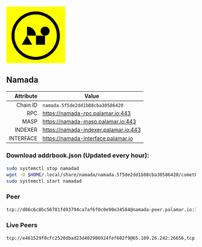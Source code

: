 ![Logo](https://raw.githubusercontent.com/Pa1amar/mainnets/refs/heads/main/namada/logo.png)
## Namada
| Attribute | Value |
|----------:|-------|
| Chain ID         | `namada.5f5de2dd1b88cba30586420` |
| RPC  | https://namada-rpc.palamar.io:443 |
| MASP  | https://namada-masp.palamar.io:443 |
| INDEXER | https://namada-indexer.palamar.io:443 |
| INTERFACE | https://namada-interface.palamar.io |

### Download addrbook.json (Updated every hour):
```bash
sudo systemctl stop namadad
wget -O $HOME/.local/share/namada/namada.5f5de2dd1b88cba30586420/cometbft/config/addrbook.json https://storage.palamar.io/mainnet/namada/addrbook.json
sudo systemctl start namadad
```
### Peer
```bash
tcp://d86c6c8bc56781fd93794ca7af6f0c0e90e34584@namada-peer.palamar.io:16656
```
































































































































































































































































































































































































































































































































































### Live Peers
```
tcp://e461529f0cfc2520dbad23d402906924fef602f9@65.109.26.242:26656,tcp://df4fed252c4820880f86d82a359475c2c5d6448d@206.72.196.131:26656,tcp://0834884bad0e0e4a21e8dc2a1df753a2887a5900@46.250.254.58:26656,tcp://f599bec873183d371ae22f89195d3ced22dda2f3@46.4.29.231:5000,tcp://7b2fcfb157212fe24797153b8dc30e05285285f4@212.83.33.148:26602,tcp://ebc272824924ea1a27ea3183dd0b9ba713494f83@185.16.39.158:26656,tcp://1cb0c9813db48396b31976443a1cd88b73e0fb05@95.216.78.215:26656,tcp://5a7f398e1517fd661689449971a4ec26dd0bea5e@80.241.215.77:26656,tcp://f29ae19de1f7baf675f04aa6bde5f1861ad728d2@93.159.130.4:27656,tcp://04affb50117ef548cbf7d1ddb1e6416dec0645ae@65.108.75.179:14656,tcp://509f1e843cf881650a4151aa804ddd7a7188e88f@195.201.197.246:32656
```
